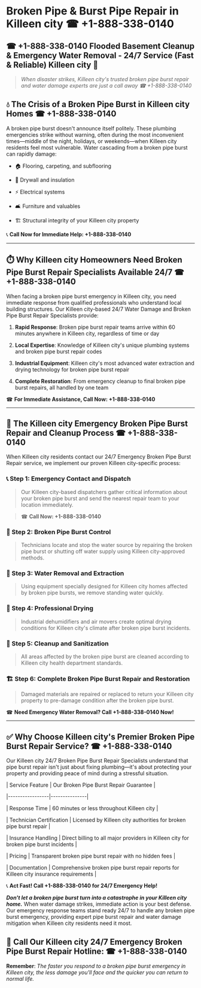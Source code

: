 # Broken Pipe & Burst Pipe Repair in Killeen city ☎ +1-888-338-0140  
## ☎ +1-888-338-0140 Flooded Basement Cleanup & Emergency Water Removal - 24/7 Service (Fast & Reliable) Killeen city 🚨  

> *When disaster strikes, Killeen city's trusted broken pipe burst repair and water damage experts are just a call away ☎ +1-888-338-0140*  

## 💧 The Crisis of a Broken Pipe Burst in Killeen city Homes ☎ +1-888-338-0140  

A broken pipe burst doesn't announce itself politely. These plumbing emergencies strike without warning, often during the most inconvenient times—middle of the night, holidays, or weekends—when Killeen city residents feel most vulnerable. Water cascading from a broken pipe burst can rapidly damage:  

* 🏠 Flooring, carpeting, and subflooring  
* 🧱 Drywall and insulation  
* ⚡ Electrical systems  
* 🛋️ Furniture and valuables  
* 🏗️ Structural integrity of your Killeen city property  

📞 **Call Now for Immediate Help: +1-888-338-0140**  

---  

## ⏱️ Why Killeen city Homeowners Need Broken Pipe Burst Repair Specialists Available 24/7 ☎ +1-888-338-0140  

When facing a broken pipe burst emergency in Killeen city, you need immediate response from qualified professionals who understand local building structures. Our Killeen city-based 24/7 Water Damage and Broken Pipe Burst Repair Specialists provide:  

1. **Rapid Response**: Broken pipe burst repair teams arrive within 60 minutes anywhere in Killeen city, regardless of time or day  
2. **Local Expertise**: Knowledge of Killeen city's unique plumbing systems and broken pipe burst repair codes  
3. **Industrial Equipment**: Killeen city's most advanced water extraction and drying technology for broken pipe burst repair  
4. **Complete Restoration**: From emergency cleanup to final broken pipe burst repairs, all handled by one team  

☎ **For Immediate Assistance, Call Now: +1-888-338-0140**  

---  

## 🔧 The Killeen city Emergency Broken Pipe Burst Repair and Cleanup Process ☎ +1-888-338-0140  

When Killeen city residents contact our 24/7 Emergency Broken Pipe Burst Repair service, we implement our proven Killeen city-specific process:  

### 📞 Step 1: Emergency Contact and Dispatch  
> Our Killeen city-based dispatchers gather critical information about your broken pipe burst and send the nearest repair team to your location immediately.  
> ☎ **Call Now: +1-888-338-0140**  

### 🚿 Step 2: Broken Pipe Burst Control  
> Technicians locate and stop the water source by repairing the broken pipe burst or shutting off water supply using Killeen city-approved methods.  

### 🌊 Step 3: Water Removal and Extraction  
> Using equipment specially designed for Killeen city homes affected by broken pipe bursts, we remove standing water quickly.  

### 💨 Step 4: Professional Drying  
> Industrial dehumidifiers and air movers create optimal drying conditions for Killeen city's climate after broken pipe burst incidents.  

### 🧼 Step 5: Cleanup and Sanitization  
> All areas affected by the broken pipe burst are cleaned according to Killeen city health department standards.  

### 🏗️ Step 6: Complete Broken Pipe Burst Repair and Restoration  
> Damaged materials are repaired or replaced to return your Killeen city property to pre-damage condition after the broken pipe burst.  

☎ **Need Emergency Water Removal? Call +1-888-338-0140 Now!**  

---  

## ✅ Why Choose Killeen city's Premier Broken Pipe Burst Repair Service? ☎ +1-888-338-0140  

Our Killeen city 24/7 Broken Pipe Burst Repair Specialists understand that pipe burst repair isn't just about fixing plumbing—it's about protecting your property and providing peace of mind during a stressful situation.  

| Service Feature | Our Broken Pipe Burst Repair Guarantee |  
|-----------------|---------------|  
| Response Time | 60 minutes or less throughout Killeen city |  
| Technician Certification | Licensed by Killeen city authorities for broken pipe burst repair |  
| Insurance Handling | Direct billing to all major providers in Killeen city for broken pipe burst incidents |  
| Pricing | Transparent broken pipe burst repair with no hidden fees |  
| Documentation | Comprehensive broken pipe burst repair reports for Killeen city insurance requirements |  

📞 **Act Fast! Call +1-888-338-0140 for 24/7 Emergency Help!**  

***Don't let a broken pipe burst turn into a catastrophe in your Killeen city home.*** When water damage strikes, immediate action is your best defense. Our emergency response teams stand ready 24/7 to handle any broken pipe burst emergency, providing expert pipe burst repair and water damage mitigation when Killeen city residents need it most.  

## 📱 Call Our Killeen city 24/7 Emergency Broken Pipe Burst Repair Hotline: ☎ +1-888-338-0140  

**Remember**: *The faster you respond to a broken pipe burst emergency in Killeen city, the less damage you'll face and the quicker you can return to normal life.*